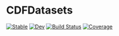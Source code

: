 # CDFDatasets

[![Stable](https://img.shields.io/badge/docs-stable-blue.svg)](https://Beforerr.github.io/CDFDatasets.jl/stable/)
[![Dev](https://img.shields.io/badge/docs-dev-blue.svg)](https://Beforerr.github.io/CDFDatasets.jl/dev/)
[![Build Status](https://github.com/Beforerr/CDFDatasets.jl/actions/workflows/CI.yml/badge.svg?branch=main)](https://github.com/Beforerr/CDFDatasets.jl/actions/workflows/CI.yml?query=branch%3Amain)
[![Coverage](https://codecov.io/gh/Beforerr/CDFDatasets.jl/branch/main/graph/badge.svg)](https://codecov.io/gh/Beforerr/CDFDatasets.jl)
